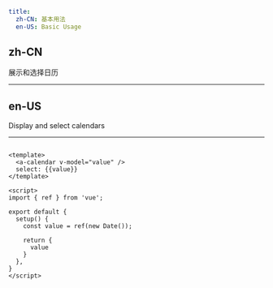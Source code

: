 ```yaml
title:
  zh-CN: 基本用法
  en-US: Basic Usage
```

## zh-CN

展示和选择日历

---

## en-US

Display and select calendars

---

```vue

<template>
  <a-calendar v-model="value" />
  select: {{value}}
</template>

<script>
import { ref } from 'vue';

export default {
  setup() {
    const value = ref(new Date());

    return {
      value
    }
  },
}
</script>
```
